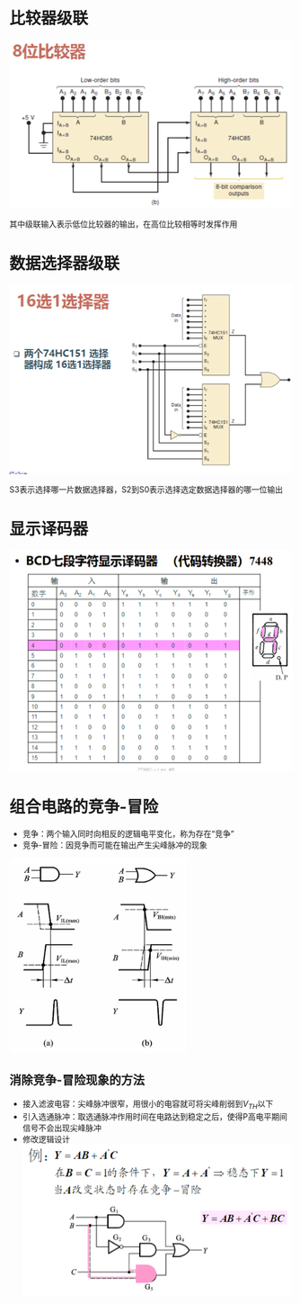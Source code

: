 # 比较器级联

![alt text](image.png)

其中级联输入表示低位比较器的输出，在高位比较相等时发挥作用

# 数据选择器级联

![alt text](image-1.png)

S3表示选择哪一片数据选择器，S2到S0表示选择选定数据选择器的哪一位输出

# 显示译码器

![alt text](image-2.png)

# 组合电路的竞争-冒险

- 竞争：两个输入同时向相反的逻辑电平变化，称为存在“竞争”
- 竞争-冒险：因竞争而可能在输出产生尖峰脉冲的现象

![alt text](image-3.png)

## 消除竞争-冒险现象的方法

- 接入滤波电容：尖峰脉冲很窄，用很小的电容就可将尖峰削弱到$V_{TH}$以下
- 引入选通脉冲：取选通脉冲作用时间在电路达到稳定之后，使得P高电平期间信号不会出现尖峰脉冲
- 修改逻辑设计
![alt text](image-4.png)